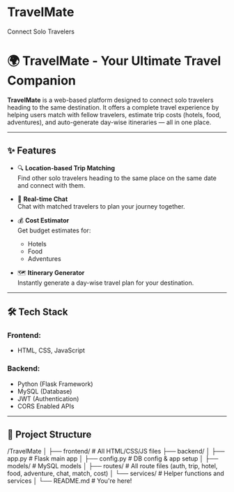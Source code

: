 # TravelMate
Connect Solo Travelers
# 🌍 TravelMate - Your Ultimate Travel Companion

**TravelMate** is a web-based platform designed to connect solo travelers heading to the same destination. It offers a complete travel experience by helping users match with fellow travelers, estimate trip costs (hotels, food, adventures), and auto-generate day-wise itineraries — all in one place.

---

## ✨ Features

- 🔍 **Location-based Trip Matching**  
  Find other solo travelers heading to the same place on the same date and connect with them.

- 💬 **Real-time Chat**  
  Chat with matched travelers to plan your journey together.

- 💰 **Cost Estimator**  
  Get budget estimates for:
  - Hotels
  - Food
  - Adventures

- 🗺️ **Itinerary Generator**  
  Instantly generate a day-wise travel plan for your destination.

---

## 🛠️ Tech Stack

### Frontend:
- HTML, CSS, JavaScript

### Backend:
- Python (Flask Framework)
- MySQL (Database)
- JWT (Authentication)
- CORS Enabled APIs

---

## 📁 Project Structure

/TravelMate
│
├── frontend/ # All HTML/CSS/JS files
├── backend/
│ ├── app.py # Flask main app
│ ├── config.py # DB config & app setup
│ ├── models/ # MySQL models
│ ├── routes/ # All route files (auth, trip, hotel, food, adventure, chat, match, cost)
│ └── services/ # Helper functions and services
│
└── README.md # You're here!
